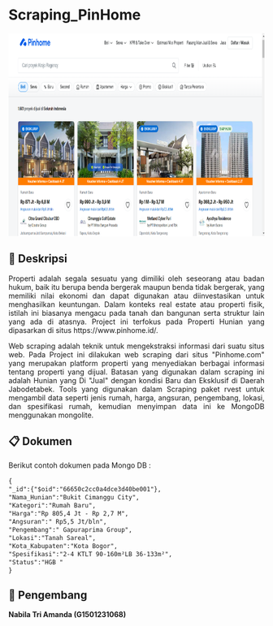 # Scraping_PinHome

<p align="center" width="100%">
    <img width="750" height="400" src="https://github.com/nbltriamanda/Scraping_PinHome/blob/main/PINHOME.png">
</p>


## :blue_book: **Deskripsi**
<p align="justify">
Properti adalah segala sesuatu yang dimiliki oleh seseorang atau badan hukum, baik itu berupa benda bergerak maupun benda tidak bergerak, yang memiliki nilai ekonomi dan dapat digunakan atau diinvestasikan untuk menghasilkan keuntungan. Dalam konteks real estate atau properti fisik, istilah ini biasanya mengacu pada tanah dan bangunan serta struktur lain yang ada di atasnya. Project ini terfokus pada Properti Hunian yang dipasarkan di situs https://www.pinhome.id/.
  
</p>

<p align="justify">
Web scraping adalah teknik untuk mengekstraksi informasi dari suatu situs web. Pada Project ini dilakukan web scraping dari situs "Pinhome.com" yang merupakan platform properti yang menyediakan berbagai informasi tentang properti yang dijual. Batasan yang digunakan dalam scraping ini adalah Hunian yang Di "Jual" dengan kondisi Baru dan Eksklusif di Daerah Jabodetabek. Tools yang digunakan dalam Scraping  paket rvest untuk mengambil data seperti jenis rumah, harga, angsuran, pengembang, lokasi, dan spesifikasi rumah, kemudian menyimpan data ini ke MongoDB menggunakan mongolite.
</p>

## :clipboard: **Dokumen**

Berikut contoh dokumen pada Mongo DB :

```
{
"_id":{"$oid":"66650c2cc0a4dce3d40be001"},
"Nama_Hunian":"Bukit Cimanggu City",
"Kategori":"Rumah Baru",
"Harga":"Rp 805,4 Jt - Rp 2,7 M",
"Angsuran":" Rp5,5 Jt/bln",
"Pengembang":" Gapuraprima Group",
"Lokasi":"Tanah Sareal",
"Kota_Kabupaten":"Kota Bogor",
"Spesifikasi":"2-4 KTLT 90-160m²LB 36-133m²",
"Status":"HGB "
}
```

## :woman_with_headscarf: **Pengembang**
**Nabila Tri Amanda (G1501231068)**
